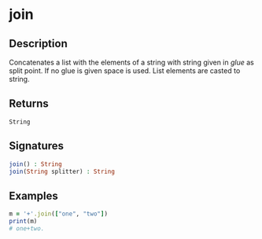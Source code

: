 # join

## Description

Concatenates a list with the elements of a string with string given in *glue* as split point. If no glue is given space is used. List elements are casted to string.

## Returns

`String`

## Signatures

```php
join() : String
join(String splitter) : String
```

## Examples

```ruby
m = '+'.join(["one", "two"])
print(m)
# one+two.
```
